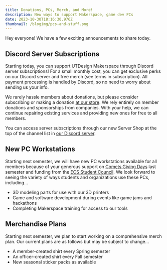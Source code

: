 ```yaml
---
title: Donations, PCs, Merch, and More!
description: New ways to support Makerspace, game dev PCs
date: 2023-10-30T18:16:30.976Z
thumbnail: /blogimg/pcs-and-stuff.png
---
```

H﻿ey everyone! We have a few exciting announcements to share today.

## Discord Server Subscriptions

Starting today, you can support UTDesign Makerspace through Discord server subscriptions! For a small monthly cost, you can get exclusive perks on our Discord server and free merch (see terms in subscription). All payment processing is handled by Discord, so no need to worry about sending us your info.

W﻿e rarely hassle members about donations, but please consider subscribing or making a donation [at our store](https://utd.ms/store). We rely entirely on member donations and sponsorships from companies. With your help, we can continue repairing existing services and providing new ones for free to all members.

Y﻿ou can access server subscriptions through our new Server Shop at the top of the channel list in [our Discord server](https://utd.ms/discord).

## New PC Workstations

Starting next semester, we will have new PC workstations available for all members because of your generous support on [Comets Giving Days](https://givingday.utdallas.edu/giving-day/66639/department/75249) last semester and funding from the [ECS Student Council](https://www.instagram.com/utd.ecs.stuco/). We look forward to seeing the variety of ways students and organizations use these PCs, including...

* 3D modeling parts for use with our 3D printers
* Game and software development during events like game jams and hackathons
* Completing Makerspace training for access to our tools

## Merchandise Plans

S﻿tarting next semester, we plan to start working on a comprehensive merch plan. Our current plans are as follows but may be subject to change...

* A member-created shirt every Spring semester
* An officer-created shirt every Fall semester
* New seasonal sticker packs as available